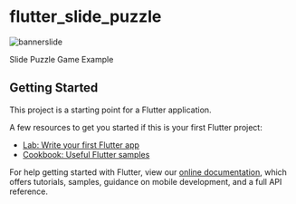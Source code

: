 # flutter_slide_puzzle

![bannerslide](https://user-images.githubusercontent.com/71002261/127608331-89f74a04-2025-4bdb-9e59-081829dd3e9f.png)


Slide Puzzle Game Example


## Getting Started

This project is a starting point for a Flutter application.

A few resources to get you started if this is your first Flutter project:

- [Lab: Write your first Flutter app](https://flutter.dev/docs/get-started/codelab)
- [Cookbook: Useful Flutter samples](https://flutter.dev/docs/cookbook)

For help getting started with Flutter, view our
[online documentation](https://flutter.dev/docs), which offers tutorials,
samples, guidance on mobile development, and a full API reference.
